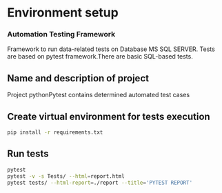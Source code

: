 # Environment setup

### Automation Testing Framework
Framework to run data-related tests on Database MS SQL SERVER.
Tests are based on pytest framework.There are basic SQL-based tests.

## Name and description of project
Project pythonPytest contains determined automated test cases


## Create virtual environment for tests execution
```bash
pip install -r requirements.txt
```

## Run tests
```bash
pytest
pytest -v -s Tests/ --html=report.html
pytest tests/ --html-report=./report --title='PYTEST REPORT'
```

